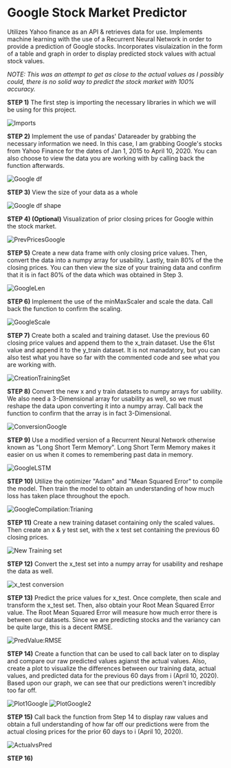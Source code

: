 # Google Stock Market Predictor
Utilizes Yahoo finance as an API & retrieves data for use. Implements machine learning with the use of a Recurrent Neural Network in order to provide a prediction of Google stocks. Incorporates visulaization in the form of a table and graph in order to display predicted stock values with actual stock values.

*NOTE: This was an attempt to get as close to the actual values as I possibly could, there is no solid way to predict the stock market with 100% accuracy.*


**STEP 1)**
The first step is importing the necessary libraries in which we will be using for this project. 

![Imports](https://user-images.githubusercontent.com/60532479/82355320-0b4c0480-99d0-11ea-93b3-eff985861a27.png)

**STEP 2)**
Implement the use of pandas' Datareader by grabbing the necessary information we need. In this case, I am grabbing Google's stocks from Yahoo Finance for the dates of Jan 1, 2015 to April 10, 2020. You can also choose to view the data you are working with by calling back the function afterwards.

![Google df](https://user-images.githubusercontent.com/60532479/82355643-7d244e00-99d0-11ea-829f-e530a1773538.png)

**STEP 3)**
View the size of your data as a whole

![Google df shape](https://user-images.githubusercontent.com/60532479/82357027-78f93000-99d2-11ea-9646-bc35a28ee326.png)


**STEP 4) (Optional)**
Visualization of prior closing prices for Google within the stock market.

![PrevPricesGoogle](https://user-images.githubusercontent.com/60532479/82357375-050b5780-99d3-11ea-97df-44023f487741.png)


**STEP 5)** 
Create a new data frame with only closing price values. Then, convert the data into a numpy array for usability. Lastly, train 80% of the the closing prices. You can then view the size of your training data and confirm that it is in fact 80% of the data which was obtained in Step 3.

![GoogleLen](https://user-images.githubusercontent.com/60532479/82358318-59fb9d80-99d4-11ea-91b1-93be549d5949.png)

**STEP 6)**
Implement the use of the minMaxScaler and scale the data. Call back the function to confirm the scaling.

![GoogleScale](https://user-images.githubusercontent.com/60532479/82358803-0a69a180-99d5-11ea-8983-18362d9217f8.png)


**STEP 7)**
Create both a scaled and training dataset. Use the previous 60 closing price values and append them to the x_train dataset. Use the 61st value and append it to the y_train dataset. It is not manadatory, but you can also test what you have so far with the commented code and see what you are working with.

![CreationTrainingSet](https://user-images.githubusercontent.com/60532479/82360556-91b81480-99d7-11ea-8dee-71cbbf392323.png)

**STEP 8)** 
Convert the new x and y train datasets to numpy arrays for uability. We also need a 3-Dimensional array for usability as well, so we must reshape the data upon converting it into a numpy array. Call back the function to confirm that the array is in fact 3-Dimensional.

![ConversionGoogle](https://user-images.githubusercontent.com/60532479/82360989-30447580-99d8-11ea-93cf-6baaed5d6ace.png)

**STEP 9)**
Use a modified version of a Recurrent Neural Network otherwise known as "Long Short Term Memory". Long Short Term Memory makes it easier on us when it comes to remembering past data in memory. 

![GoogleLSTM](https://user-images.githubusercontent.com/60532479/82361843-6cc4a100-99d9-11ea-912a-48585c870396.png)

**STEP 10)**
Utilize the optimizer "Adam" and "Mean Squared Error" to compile the model. Then train the model to obtain an understanding of how much loss has taken place throughout the epoch. 

![GoogleCompilation:Trianing](https://user-images.githubusercontent.com/60532479/82369410-f9c12780-99e4-11ea-8e47-62c8fd5c1130.png)

**STEP 11)**
Create a new training dataset containing only the scaled values. Then create an x & y test set, with the x test set containing the previous 60 closing prices.

![New Training set](https://user-images.githubusercontent.com/60532479/82370154-14e06700-99e6-11ea-97ee-281e7ef3951f.png)


**STEP 12)**
Convert the x_test set into a numpy array for usability and reshape the data as well.

![x_test conversion](https://user-images.githubusercontent.com/60532479/82370481-9fc16180-99e6-11ea-964b-7432d6e07382.png)


**STEP 13)**
Predict the price values for x_test. Once complete, then scale and transform the x_test set. Then, also obtain your Root Mean Squared Error value. The Root Mean Squared Error will measure how much error there is between our datasets. Since we are predicting stocks and the variancy can be quite large, this is a decent RMSE.

![PredValue:RMSE](https://user-images.githubusercontent.com/60532479/82372115-62aa9e80-99e9-11ea-84fe-4acd6aae9d84.png)


**STEP 14)**
Create a function that can be used to call back later on to display and compare our raw predicted values agianst the actual values. Also, create a plot to visualize the differences between our training data, actual values, and predicted data for the previous 60 days from i (April 10, 2020). Based upon our graph, we can see that our predictions weren't incredibly too far off.

![Plot1Google](https://user-images.githubusercontent.com/60532479/82373248-4f98ce00-99eb-11ea-9f27-f18d86711617.png)
![PlotGoogle2](https://user-images.githubusercontent.com/60532479/82373822-20cf2780-99ec-11ea-8744-456ec6eab28e.png)


**STEP 15)**
Call back the function from Step 14 to display raw values and obtain a full understanding of how far off our predictions were from the actual closing prices for the prior 60 days to i (April 10, 2020). 

![ActualvsPred](https://user-images.githubusercontent.com/60532479/82374550-3264ff00-99ed-11ea-8a2b-ca99d33535ce.png)


**STEP 16)**















